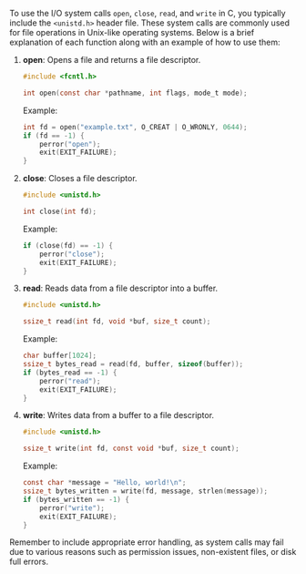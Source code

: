 To use the I/O system calls `open`, `close`, `read`, and `write` in C, you typically include the `<unistd.h>` header file. These system calls are commonly used for file operations in Unix-like operating systems. Below is a brief explanation of each function along with an example of how to use them:

1. **open**: Opens a file and returns a file descriptor.

   ```c
   #include <fcntl.h>
   
   int open(const char *pathname, int flags, mode_t mode);
   ```

   Example:
   ```c
   int fd = open("example.txt", O_CREAT | O_WRONLY, 0644);
   if (fd == -1) {
       perror("open");
       exit(EXIT_FAILURE);
   }
   ```

2. **close**: Closes a file descriptor.

   ```c
   #include <unistd.h>
   
   int close(int fd);
   ```

   Example:
   ```c
   if (close(fd) == -1) {
       perror("close");
       exit(EXIT_FAILURE);
   }
   ```

3. **read**: Reads data from a file descriptor into a buffer.

   ```c
   #include <unistd.h>
   
   ssize_t read(int fd, void *buf, size_t count);
   ```

   Example:
   ```c
   char buffer[1024];
   ssize_t bytes_read = read(fd, buffer, sizeof(buffer));
   if (bytes_read == -1) {
       perror("read");
       exit(EXIT_FAILURE);
   }
   ```

4. **write**: Writes data from a buffer to a file descriptor.

   ```c
   #include <unistd.h>
   
   ssize_t write(int fd, const void *buf, size_t count);
   ```

   Example:
   ```c
   const char *message = "Hello, world!\n";
   ssize_t bytes_written = write(fd, message, strlen(message));
   if (bytes_written == -1) {
       perror("write");
       exit(EXIT_FAILURE);
   }
   ```

Remember to include appropriate error handling, as system calls may fail due to various reasons such as permission issues, non-existent files, or disk full errors.

